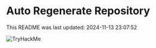 # Auto Regenerate Repository

This README was last updated: 2024-11-13 23:07:52

 ![TryHackMe](https://tryhackme.com/badge/533634)